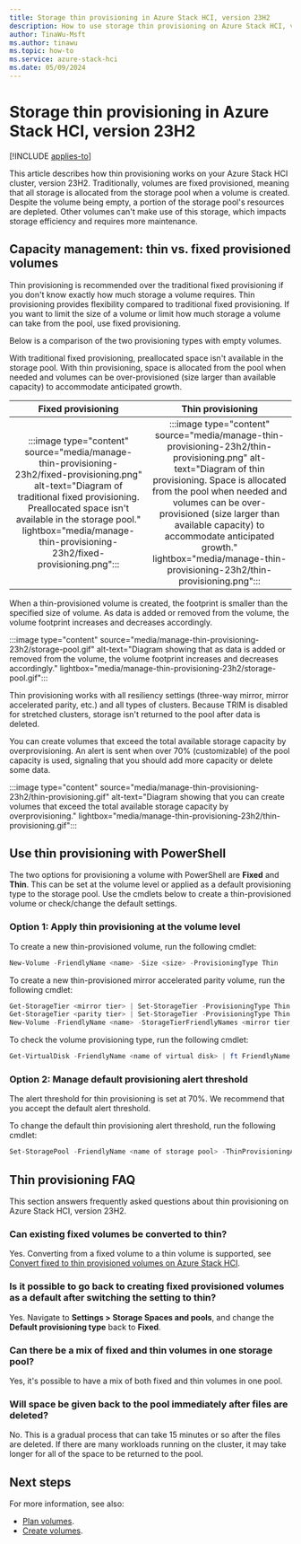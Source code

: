 ```yaml
---
title: Storage thin provisioning in Azure Stack HCI, version 23H2
description: How to use storage thin provisioning on Azure Stack HCI, version 23H2 clusters by using Windows PowerShell.
author: TinaWu-Msft
ms.author: tinawu
ms.topic: how-to
ms.service: azure-stack-hci
ms.date: 05/09/2024
---
```


# Storage thin provisioning in Azure Stack HCI, version 23H2

[!INCLUDE [applies-to](../../hci/includes/hci-applies-to-23h2.md)]

This article describes how thin provisioning works on your Azure Stack HCI cluster, version 23H2. Traditionally, volumes are fixed provisioned, meaning that all storage is allocated from the storage pool when a volume is created. Despite the volume being empty, a portion of the storage pool's resources are depleted. Other volumes can't make use of this storage, which impacts storage efficiency and requires more maintenance.

## Capacity management: thin vs. fixed provisioned volumes

Thin provisioning is recommended over the traditional fixed provisioning if you don't know exactly how much storage a volume requires. Thin provisioning provides flexibility compared to traditional fixed provisioning. If you want to limit the size of a volume or limit how much storage a volume can take from the pool, use fixed provisioning.

Below is a comparison of the two provisioning types with empty volumes.

With traditional fixed provisioning, preallocated space isn't available in the storage pool. With thin provisioning, space is allocated from the pool when needed and volumes can be over-provisioned (size larger than available capacity) to accommodate anticipated growth.

| **Fixed provisioning** | **Thin provisioning** |
|:----------------------:|:---------------------:|
|:::image type="content" source="media/manage-thin-provisioning-23h2/fixed-provisioning.png" alt-text="Diagram of traditional fixed provisioning. Preallocated space isn't available in the storage pool." lightbox="media/manage-thin-provisioning-23h2/fixed-provisioning.png":::|:::image type="content" source="media/manage-thin-provisioning-23h2/thin-provisioning.png" alt-text="Diagram of thin provisioning. Space is allocated from the pool when needed and volumes can be over-provisioned (size larger than available capacity) to accommodate anticipated growth." lightbox="media/manage-thin-provisioning-23h2/thin-provisioning.png":::|

When a thin-provisioned volume is created, the footprint is smaller than the specified size of volume. As data is added or removed from the volume, the volume footprint increases and decreases accordingly.

:::image type="content" source="media/manage-thin-provisioning-23h2/storage-pool.gif" alt-text="Diagram showing that as data is added or removed from the volume, the volume footprint increases and decreases accordingly." lightbox="media/manage-thin-provisioning-23h2/storage-pool.gif":::

Thin provisioning works with all resiliency settings (three-way mirror, mirror accelerated parity, etc.) and all types of clusters. Because TRIM is disabled for stretched clusters, storage isn't returned to the pool after data is deleted.

You can create volumes that exceed the total available storage capacity by overprovisioning. An alert is sent when over 70% (customizable) of the pool capacity is used, signaling that you should add more capacity or delete some data.

:::image type="content" source="media/manage-thin-provisioning-23h2/thin-provisioning.gif" alt-text="Diagram showing that you can create volumes that exceed the total available storage capacity by overprovisioning." lightbox="media/manage-thin-provisioning-23h2/thin-provisioning.gif":::

## Use thin provisioning with PowerShell

The two options for provisioning a volume with PowerShell are **Fixed** and **Thin**. This can be set at the volume level or applied as a default provisioning type to the storage pool. Use the cmdlets below to create a thin-provisioned volume or check/change the default settings.

### Option 1: Apply thin provisioning at the volume level

To create a new thin-provisioned volume, run the following cmdlet:

```PowerShell
New-Volume -FriendlyName <name> -Size <size> -ProvisioningType Thin
```

To create a new thin-provisioned mirror accelerated parity volume, run the following cmdlet:

```PowerShell
Get-StorageTier <mirror tier> | Set-StorageTier -ProvisioningType Thin
Get-StorageTier <parity tier> | Set-StorageTier -ProvisioningType Thin 
New-Volume -FriendlyName <name> -StorageTierFriendlyNames <mirror tier,parity tier> -StorageTierSizes 200GB,800GB
```

To check the volume provisioning type, run the following cmdlet:

```PowerShell
Get-VirtualDisk -FriendlyName <name of virtual disk> | ft FriendlyName,ProvisioningType 
```

### Option 2: Manage default provisioning alert threshold

The alert threshold for thin provisioning is set at 70%. We recommend that you accept the default alert threshold.

To change the default thin provisioning alert threshold, run the following cmdlet:

```powershell
Set-StoragePool -FriendlyName <name of storage pool> -ThinProvisioningAlertThresholds <% value>
```

## Thin provisioning FAQ

This section answers frequently asked questions about thin provisioning on Azure Stack HCI, version 23H2.

### Can existing fixed volumes be converted to thin?

Yes. Converting from a fixed volume to a thin volume is supported, see [Convert fixed to thin provisioned volumes on Azure Stack HCI](../manage/thin-provisioning-conversion.md).

### Is it possible to go back to creating fixed provisioned volumes as a default after switching the setting to thin?

Yes. Navigate to **Settings > Storage Spaces and pools**, and change the **Default provisioning type** back to **Fixed**.  

### Can there be a mix of fixed and thin volumes in one storage pool?

Yes, it's possible to have a mix of both fixed and thin volumes in one pool.

### Will space be given back to the pool immediately after files are deleted?

No. This is a gradual process that can take 15 minutes or so after the files are deleted. If there are many workloads running on the cluster, it may take longer for all of the space to be returned to the pool.

## Next steps

For more information, see also:

- [Plan volumes](../concepts/plan-volumes.md).
- [Create volumes](create-volumes.md).
